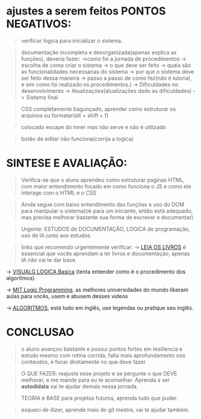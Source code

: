 # ajustes a serem feitos PONTOS NEGATIVOS:
> verificar lógica para inicializar o sistema. 

> documentação incompleta e desorganizada(apenas explica as funções), deveria fazer:
    ->como foi a jornada de procedimentos
    -> escolha de como criar o sistema
    -> o que deve ser feito
    -> quais são as funcionalidades necessarias do sistema
    -> por que o sistema deve ser feito dessa maneira
    -> passo a passo de como fez(não é tutorial, e sim como foi realizado os procedimentos.) 
    -> Dificuldades no desenvolvimento
    -> Atualizações(atualizações dado as dificuldades)
    -> Sistema final

> CSS completamente bagunçado, aprender como estruturar os arquivos ou formatar(alt + shift + f)

> colocado escape do inner mas não serve e não é utilizado

> botão de editar não funciona(corrija a logica)


# SINTESE E AVALIAÇÃO:

> Verifica-se que o aluno aprendeu como estruturar paginas HTML, com maior entendimento focado em como funciona o JS e como ele interage com o HTML e o CSS

> Ainda segue com baixo entendimento das funções e uso do DOM para manipular o sistema(ok para um iniciante, então está adequado, mas precisa melhorar bastante sua forma de escrever e documentar)

> Urgente: ESTUDOS de DOCUMENTAÇÃO, LOGICA de programação, uso de IA junto aos estudos.

> links que recomendo urgentemente verificar:
 -> [LEIA OS LIVROS](https://drive.google.com/drive/folders/1kMA_BTfdB7-eSZZglduOw-UftfWh_8lI?hl=pt-br) é essencial que vocês aprendam a ler livros e documentação, apenas IA não vai te dar base.

 -> [VISUALG LOGICA Basica](https://drive.google.com/drive/folders/1csLGiELVL4cnwAfTiA3qMcWDtlKbQQSZ?hl=pt-br) (tenta entender como é o procedimento dos algoritmos)

 -> [MIT Logic Programming](https://www.youtube.com/watch?v=rCqMiPk1BJE&pp=ygUYTE9HSUMgT0YgUFJPR1JBTU1JTkcgTUlU), as melhores universidades do mundo liberam aulas para vocês, usem e abusem desses videos
 
 -> [ALGORITMOS](https://www.youtube.com/watch?v=2NMtS1ecb3o&list=PLUl4u3cNGP63EdVPNLG3ToM6LaEUuStEY), está tudo em inglês, use legendas ou pratique seu inglês. 


# CONCLUSAO

> o aluno avançou bastante e possui pontos fortes em resiliencia e estudo mesmo com rotina corrida, falta mais aprofundamento nos conteudos, e focar diretamente no que deve fazer

> O QUE FAZER: reajuste esse projeto e se pergunte o que DEVE melhorar, e me mande para eu te aconselhar. Aprenda a ser **autodidata** vai te ajudar demais nessa jornada. 

> TEORIA é BASE para projetos futuros, aprenda tudo que puder.

> esqueci de dizer, aprende mais do git mestre, vai te ajudar também.
